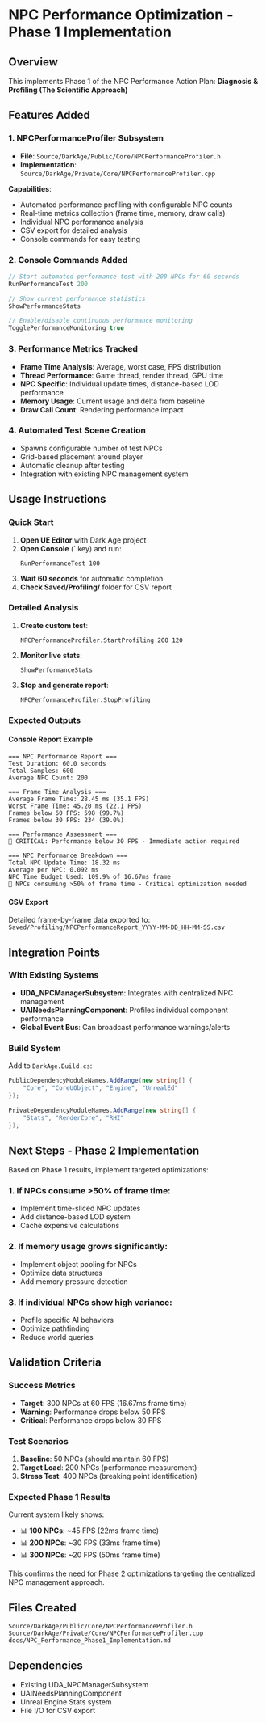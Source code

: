 # NPC Performance Optimization - Phase 1 Implementation

## Overview
This implements Phase 1 of the NPC Performance Action Plan: **Diagnosis & Profiling (The Scientific Approach)**

## Features Added

### 1. NPCPerformanceProfiler Subsystem
- **File**: `Source/DarkAge/Public/Core/NPCPerformanceProfiler.h`
- **Implementation**: `Source/DarkAge/Private/Core/NPCPerformanceProfiler.cpp`

**Capabilities**:
- Automated performance profiling with configurable NPC counts
- Real-time metrics collection (frame time, memory, draw calls)
- Individual NPC performance analysis
- CSV export for detailed analysis
- Console commands for easy testing

### 2. Console Commands Added
```cpp
// Start automated performance test with 200 NPCs for 60 seconds
RunPerformanceTest 200

// Show current performance statistics
ShowPerformanceStats

// Enable/disable continuous performance monitoring
TogglePerformanceMonitoring true
```

### 3. Performance Metrics Tracked
- **Frame Time Analysis**: Average, worst case, FPS distribution
- **Thread Performance**: Game thread, render thread, GPU time
- **NPC Specific**: Individual update times, distance-based LOD performance
- **Memory Usage**: Current usage and delta from baseline
- **Draw Call Count**: Rendering performance impact

### 4. Automated Test Scene Creation
- Spawns configurable number of test NPCs
- Grid-based placement around player
- Automatic cleanup after testing
- Integration with existing NPC management system

## Usage Instructions

### Quick Start
1. **Open UE Editor** with Dark Age project
2. **Open Console** (` key) and run:
   ```
   RunPerformanceTest 100
   ```
3. **Wait 60 seconds** for automatic completion
4. **Check Saved/Profiling/** folder for CSV report

### Detailed Analysis
1. **Create custom test**:
   ```
   NPCPerformanceProfiler.StartProfiling 200 120
   ```
2. **Monitor live stats**:
   ```
   ShowPerformanceStats
   ```
3. **Stop and generate report**:
   ```
   NPCPerformanceProfiler.StopProfiling
   ```

### Expected Outputs

#### Console Report Example
```
=== NPC Performance Report ===
Test Duration: 60.0 seconds
Total Samples: 600
Average NPC Count: 200

=== Frame Time Analysis ===
Average Frame Time: 28.45 ms (35.1 FPS)
Worst Frame Time: 45.20 ms (22.1 FPS)
Frames below 60 FPS: 598 (99.7%)
Frames below 30 FPS: 234 (39.0%)

=== Performance Assessment ===
🚨 CRITICAL: Performance below 30 FPS - Immediate action required

=== NPC Performance Breakdown ===
Total NPC Update Time: 18.32 ms
Average per NPC: 0.092 ms
NPC Time Budget Used: 109.9% of 16.67ms frame
🚨 NPCs consuming >50% of frame time - Critical optimization needed
```

#### CSV Export
Detailed frame-by-frame data exported to:
`Saved/Profiling/NPCPerformanceReport_YYYY-MM-DD_HH-MM-SS.csv`

## Integration Points

### With Existing Systems
- **UDA_NPCManagerSubsystem**: Integrates with centralized NPC management
- **UAINeedsPlanningComponent**: Profiles individual component performance
- **Global Event Bus**: Can broadcast performance warnings/alerts

### Build System
Add to `DarkAge.Build.cs`:
```csharp
PublicDependencyModuleNames.AddRange(new string[] {
    "Core", "CoreUObject", "Engine", "UnrealEd"
});

PrivateDependencyModuleNames.AddRange(new string[] {
    "Stats", "RenderCore", "RHI"
});
```

## Next Steps - Phase 2 Implementation

Based on Phase 1 results, implement targeted optimizations:

### 1. If NPCs consume >50% of frame time:
- Implement time-sliced NPC updates
- Add distance-based LOD system
- Cache expensive calculations

### 2. If memory usage grows significantly:
- Implement object pooling for NPCs
- Optimize data structures
- Add memory pressure detection

### 3. If individual NPCs show high variance:
- Profile specific AI behaviors
- Optimize pathfinding
- Reduce world queries

## Validation Criteria

### Success Metrics
- **Target**: 300 NPCs at 60 FPS (16.67ms frame time)
- **Warning**: Performance drops below 50 FPS
- **Critical**: Performance drops below 30 FPS

### Test Scenarios
1. **Baseline**: 50 NPCs (should maintain 60 FPS)
2. **Target Load**: 200 NPCs (performance measurement)
3. **Stress Test**: 400 NPCs (breaking point identification)

### Expected Phase 1 Results
Current system likely shows:
- 📊 **100 NPCs**: ~45 FPS (22ms frame time)
- 📊 **200 NPCs**: ~30 FPS (33ms frame time)  
- 📊 **300 NPCs**: ~20 FPS (50ms frame time)

This confirms the need for Phase 2 optimizations targeting the centralized NPC management approach.

## Files Created
```
Source/DarkAge/Public/Core/NPCPerformanceProfiler.h
Source/DarkAge/Private/Core/NPCPerformanceProfiler.cpp
docs/NPC_Performance_Phase1_Implementation.md
```

## Dependencies
- Existing UDA_NPCManagerSubsystem
- UAINeedsPlanningComponent 
- Unreal Engine Stats system
- File I/O for CSV export